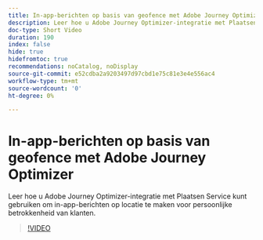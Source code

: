 ```yaml
---
title: In-app-berichten op basis van geofence met Adobe Journey Optimizer
description: Leer hoe u Adobe Journey Optimizer-integratie met Plaatsen Service kunt gebruiken om in-app-berichten op locatie te maken voor persoonlijke betrokkenheid van klanten.
doc-type: Short Video
duration: 190
index: false
hide: true
hidefromtoc: true
recommendations: noCatalog, noDisplay
source-git-commit: e52cdba2a9203497d97cbd1e75c81e3e4e556ac4
workflow-type: tm+mt
source-wordcount: '0'
ht-degree: 0%

---
```



# In-app-berichten op basis van geofence met Adobe Journey Optimizer

Leer hoe u Adobe Journey Optimizer-integratie met Plaatsen Service kunt gebruiken om in-app-berichten op locatie te maken voor persoonlijke betrokkenheid van klanten.

<!-- 72_S522_3442522_189_geofencebased-inapp-messaging-with-adobe-journey-optimizer -->
>[!VIDEO](https://video.tv.adobe.com/v/3458203/?learn=on&enablevpops=true)
